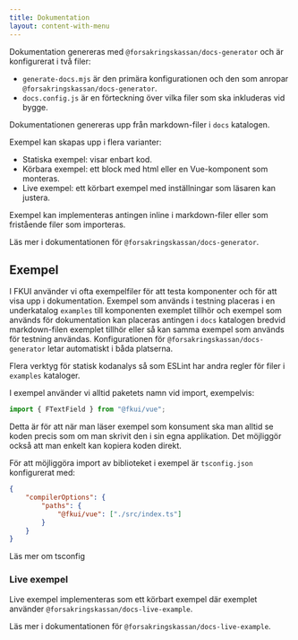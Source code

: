 ```yaml
---
title: Dokumentation
layout: content-with-menu
---
```


Dokumentation genereras med `@forsakringskassan/docs-generator` och är konfigurerat i två filer:

- `generate-docs.mjs` är den primära konfigurationen och den som anropar `@forsakringskassan/docs-generator`.
- `docs.config.js` är en förteckning över vilka filer som ska inkluderas vid bygge.

Dokumentationen genereras upp från markdown-filer i `docs` katalogen.

Exempel kan skapas upp i flera varianter:

- Statiska exempel: visar enbart kod.
- Körbara exempel: ett block med html eller en Vue-komponent som monteras.
- Live exempel: ett körbart exempel med inställningar som läsaren kan justera.

Exempel kan implementeras antingen inline i markdown-filer eller som fristående filer som importeras.

Läs mer i dokumentationen för `@forsakringskassan/docs-generator`.

## Exempel

I FKUI använder vi ofta exempelfiler för att testa komponenter och för att visa upp i dokumentation.
Exempel som används i testning placeras i en underkatalog `examples` till komponenten exemplet tillhör och exempel som används för dokumentation kan placeras antingen i `docs` katalogen bredvid markdown-filen exemplet tillhör eller så kan samma exempel som används för testning användas. Konfigurationen för `@forsakringskassan/docs-generator` letar automatiskt i båda platserna.

Flera verktyg för statisk kodanalys så som ESLint har andra regler för filer i `examples` kataloger.

I exempel använder vi alltid paketets namn vid import, exempelvis:

```ts
import { FTextField } from "@fkui/vue";
```

Detta är för att när man läser exempel som konsument ska man alltid se koden precis som om man skrivit den i sin egna applikation.
Det möjliggör också att man enkelt kan kopiera koden direkt.

För att möjliggöra import av biblioteket i exempel är `tsconfig.json` konfigurerat med:

```json
{
    "compilerOptions": {
        "paths": {
            "@fkui/vue": ["./src/index.ts"]
        }
    }
}
```

Läs mer om tsconfig

### Live exempel

Live exempel implementeras som ett körbart exempel där exemplet använder `@forsakringskassan/docs-live-example`.

Läs mer i dokumentationen för `@forsakringskassan/docs-live-example`.
